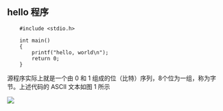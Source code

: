 ## hello 程序
```
    #include <stdio.h>

    int main() 
    {
        printf("hello, world\n");
        return 0;
    }
```
源程序实际上就是一个由 0 和 1 组成的位（比特）序列，8个位为一组，称为字节。上述代码的 ASCII 文本如图 1 所示

![](http://pwzh2bnip.bkt.clouddn.com/3ad1b3f2-3aa1-4f42-9159-921be3af39db.png)